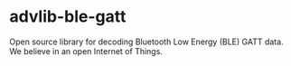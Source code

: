 # advlib-ble-gatt
Open source library for decoding Bluetooth Low Energy (BLE) GATT data. We believe in an open Internet of Things.
